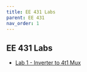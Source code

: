 ```yaml
---
title: EE 431 Labs
parent: EE 431
nav_order: 1
---
```


## EE 431 Labs
- [Lab 1 - Inverter to 4t1 Mux](labs/431_lab1.md) 